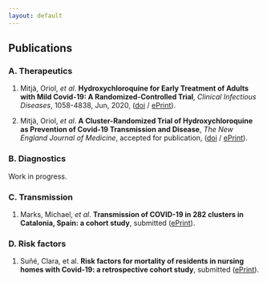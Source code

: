 ```yaml
---
layout: default
---
```


## Publications

### A. Therapeutics

1. Mitjà, Oriol, *et al*. **Hydroxychloroquine for Early Treatment of Adults with Mild Covid-19: A Randomized-Controlled Trial**, *Clinical Infectious Diseases*, 1058-4838, Jun, 2020, ([doi](https://doi.org/10.1093/cid/ciaa1009) / [ePrint](https://academic.oup.com/cid/advance-article-pdf/doi/10.1093/cid/ciaa1009/33504392/ciaa1009.pdf)).

2. Mitjà, Oriol, *et al*. **A Cluster-Randomized Trial of Hydroxychloroquine as Prevention of Covid-19 Transmission and Disease**, *The New England Journal of Medicine*, accepted for publication, ([doi](https://doi.org/10.1101/2020.07.20.20157651) / [ePrint](https://www.medrxiv.org/content/early/2020/07/26/2020.07.20.20157651.full.pdf)).

### B. Diagnostics

Work in progress.

### C. Transmission

1. Marks, Michael, *et al*. **Transmission of COVID-19 in 282 clusters in Catalonia, Spain: a cohort study**, submitted ([ePrint](transmission282.pdf)).

### D. Risk factors

1. Suñé, Clara, et al. **Risk factors for mortality of residents in nursing homes with Covid-19: a retrospective cohort study**, submitted ([ePrint](risk_residents.pdf)).
